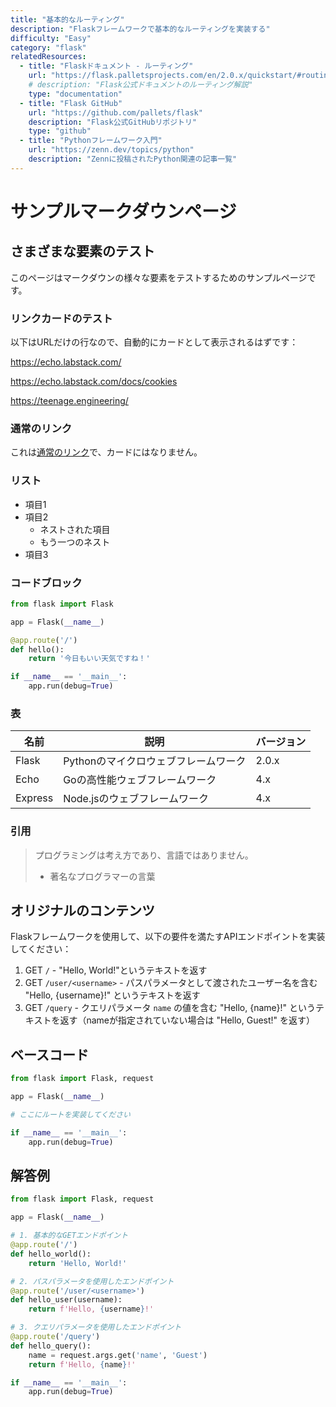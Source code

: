 ```yaml
---
title: "基本的なルーティング"
description: "Flaskフレームワークで基本的なルーティングを実装する"
difficulty: "Easy"
category: "flask"
relatedResources:
  - title: "Flaskドキュメント - ルーティング"
    url: "https://flask.palletsprojects.com/en/2.0.x/quickstart/#routing"
    # description: "Flask公式ドキュメントのルーティング解説"
    type: "documentation"
  - title: "Flask GitHub"
    url: "https://github.com/pallets/flask"
    description: "Flask公式GitHubリポジトリ"
    type: "github"
  - title: "Pythonフレームワーク入門"
    url: "https://zenn.dev/topics/python"
    description: "Zennに投稿されたPython関連の記事一覧"
---
```


# サンプルマークダウンページ

## さまざまな要素のテスト

このページはマークダウンの様々な要素をテストするためのサンプルページです。

### リンクカードのテスト

以下はURLだけの行なので、自動的にカードとして表示されるはずです：

https://echo.labstack.com/

https://echo.labstack.com/docs/cookies

https://teenage.engineering/

### 通常のリンク

これは[通常のリンク](https://github.com/frinfo702/focus-engineering)で、カードにはなりません。

### リスト

- 項目1
- 項目2
  - ネストされた項目
  - もう一つのネスト
- 項目3

### コードブロック

```python
from flask import Flask

app = Flask(__name__)

@app.route('/')
def hello():
    return '今日もいい天気ですね！'

if __name__ == '__main__':
    app.run(debug=True)
```

### 表

| 名前 | 説明 | バージョン |
|------|------|----------|
| Flask | Pythonのマイクロウェブフレームワーク | 2.0.x |
| Echo | Goの高性能ウェブフレームワーク | 4.x |
| Express | Node.jsのウェブフレームワーク | 4.x |

### 引用

> プログラミングは考え方であり、言語ではありません。
> - 著名なプログラマーの言葉

## オリジナルのコンテンツ

Flaskフレームワークを使用して、以下の要件を満たすAPIエンドポイントを実装してください：
1. GET `/` - "Hello, World!"というテキストを返す
2. GET `/user/<username>` - パスパラメータとして渡されたユーザー名を含む "Hello, {username}!" というテキストを返す
3. GET `/query` - クエリパラメータ `name` の値を含む "Hello, {name}!" というテキストを返す（nameが指定されていない場合は "Hello, Guest!" を返す）

## ベースコード

```python
from flask import Flask, request

app = Flask(__name__)

# ここにルートを実装してください

if __name__ == '__main__':
    app.run(debug=True)
```

## 解答例

```python
from flask import Flask, request

app = Flask(__name__)

# 1. 基本的なGETエンドポイント
@app.route('/')
def hello_world():
    return 'Hello, World!'

# 2. パスパラメータを使用したエンドポイント
@app.route('/user/<username>')
def hello_user(username):
    return f'Hello, {username}!'

# 3. クエリパラメータを使用したエンドポイント
@app.route('/query')
def hello_query():
    name = request.args.get('name', 'Guest')
    return f'Hello, {name}!'

if __name__ == '__main__':
    app.run(debug=True)
```

